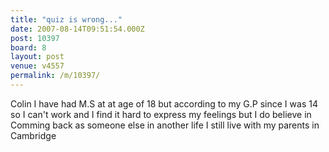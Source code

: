 ```yaml
---
title: "quiz is wrong..."
date: 2007-08-14T09:51:54.000Z
post: 10397
board: 8
layout: post
venue: v4557
permalink: /m/10397/
---
```

Colin I have had M.S at at age of 18 but according to my G.P since I was 14 so I can't work and  I find it hard to express my feelings but I do believe in Comming back as someone else in another life I still live with my parents in Cambridge
